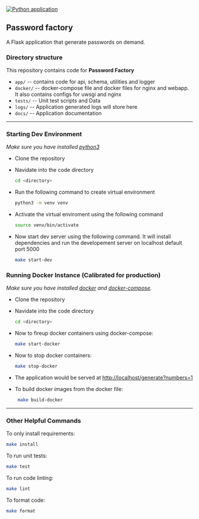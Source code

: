 [![Python application](https://github.com/ramigiki/passwordfactory/actions/workflows/app.yml/badge.svg?branch=main)](https://github.com/ramigiki/passwordfactory/actions/workflows/app.yml)

## Password factory

A Flask application that generate passwords on demand.

### Directory structure

This repository contains code for **Password Factory**

* ``app/`` -- contains code for api, schema, utilities and logger
* ``docker/`` -- docker-compose file and docker files for nginx and webapp. It also contains configs for uwsgi and nginx
* ``tests/`` -- Unit test scripts and Data
* ``logs/`` -- Application generated logs will store here
* ``docs/`` -- Application documentation

---

### Starting Dev Environment

_Make sure you have installed [python3](https://www.python.org/downloads/)_

* Clone the repository
* Navidate into the code directory

    ```bash
    cd <directory>
    ```

* Run the following command to create virtual environment

    ```bash
    python3 -m venv venv
    ```

* Activate the virtual enviroment using the following command

    ```bash
    source venv/bin/activate
    ```

* Now start dev server using the following command. It will install dependencies and run the developement server on localhost default port 5000

    ```bash
    make start-dev
    ```

### Running Docker Instance (Calibrated for production)

_Make sure you have installed [docker](https://docs.docker.com/install/) and
[docker-compose](https://docs.docker.com/compose/install/)._

* Clone the repository

* Navidate into the code directory

    ```bash
    cd <directory>
    ```

* Now to fireup docker containers using docker-compose:

    ```bash
    make start-docker
    ```

* Now to stop docker containers:

    ```bash
    make stop-docker
    ```

* The application would be served at <http://localhost/generate?numbers=1>

* To build docker images from the docker file:

   ```bash
    make build-docker
    ```

---

### Other Helpful Commands

To only install requirements:

```bash
make install
```

To run unit tests:

```bash
make test
```

To run code linting:

```bash
make lint
```

To format code:

```bash
make format
```
